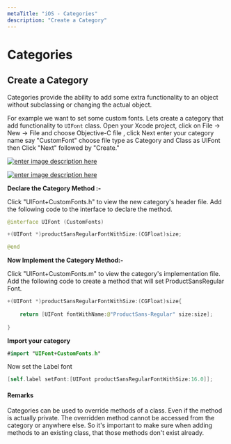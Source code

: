 ```yaml
---
metaTitle: "iOS - Categories"
description: "Create a Category"
---
```


# Categories



## Create a Category


Categories provide the ability to add some extra functionality to an object without subclassing or changing the actual object.

For example we want to set some custom fonts.
Lets create a category that add functionality to `UIFont` class. Open your Xcode project, click on File -> New -> File and choose Objective-C file , click Next enter your category name say "CustomFont" choose file type as Category and Class as UIFont then Click "Next" followed by "Create."

[<img src="http://i.stack.imgur.com/4bC0S.png" alt="enter image description here" />](http://i.stack.imgur.com/4bC0S.png)

[<img src="http://i.stack.imgur.com/6mGC1.png" alt="enter image description here" />](http://i.stack.imgur.com/6mGC1.png)

**Declare the Category Method :-**

Click "UIFont+CustomFonts.h" to view the new category's header file. Add the following code to the interface to declare the method.

```swift
@interface UIFont (CustomFonts)

+(UIFont *)productSansRegularFontWithSize:(CGFloat)size;

@end

```

**Now Implement the Category Method:-**

Click "UIFont+CustomFonts.m" to view the category's implementation file. Add the following code to create a method that will set ProductSansRegular Font.

```swift
+(UIFont *)productSansRegularFontWithSize:(CGFloat)size{
    
    return [UIFont fontWithName:@"ProductSans-Regular" size:size];
    
}

```

**Import your category**

```swift
#import "UIFont+CustomFonts.h"

```

Now set the Label font

```swift
[self.label setFont:[UIFont productSansRegularFontWithSize:16.0]];

```



#### Remarks


Categories can be used to override methods of a class. Even if the method is actually private. The overridden method cannot be accessed from the category or anywhere else. So it's important to make sure when adding methods to an existing class, that those methods don't exist already.


